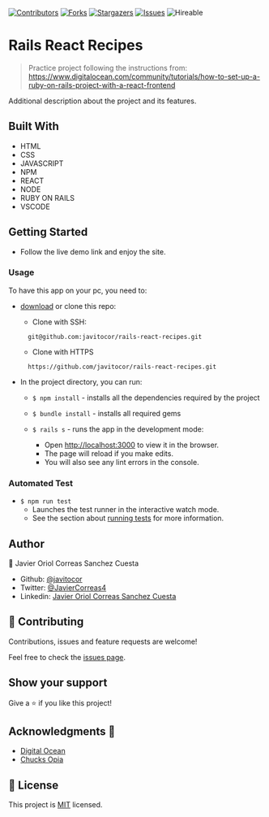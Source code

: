 <!--
*** Thanks for checking out this README Template. If you have a suggestion that would
*** make this better, please fork the repo and create a pull request or simply open
*** an issue with the tag "enhancement".
*** Thanks again! Now go create something AMAZING! :D
-->

<!-- PROJECT SHIELDS -->
<!--
*** I'm using markdown "reference style" links for readability.
*** Reference links are enclosed in brackets [ ] instead of parentheses ( ).
*** See the bottom of this document for the declaration of the reference variables
*** for contributors-url, forks-url, etc. This is an optional, concise syntax you may use.
*** https://www.markdownguide.org/basic-syntax/#reference-style-links
-->
[![Contributors][contributors-shield]][contributors-url] 
[![Forks][forks-shield]][forks-url] 
[![Stargazers][stars-shield]][stars-url] 
[![Issues][issues-shield]][issues-url] 
![Hireable](https://cdn.rawgit.com/hiendv/hireable/master/styles/default/yes.svg) 

# Rails React Recipes

>  Practice project following the instructions from: https://www.digitalocean.com/community/tutorials/how-to-set-up-a-ruby-on-rails-project-with-a-react-frontend


Additional description about the project and its features.

## Built With

- HTML 
- CSS
- JAVASCRIPT
- NPM
- REACT
- NODE
- RUBY ON RAILS
- VSCODE

## Getting Started
- Follow the live demo link and enjoy the site.

### Usage
To have this app on your pc, you need to:
* [download](https://github.com/javitocor/rails-react-recipes/archive/development.zip) or clone this repo:
  - Clone with SSH:
  ```
    git@github.com:javitocor/rails-react-recipes.git
  ```
  - Clone with HTTPS
  ```
    https://github.com/javitocor/rails-react-recipes.git
  ```

* In the project directory, you can run:

  - `$ npm install` - installs all the dependencies required by the project
  - `$ bundle install` - installs all required gems

  - `$ rails s` - runs the app in the development mode:
    - Open [http://localhost:3000](http://localhost:3000) to view it in the browser.
    - The page will reload if you make edits.
    - You will also see any lint errors in the console.

### Automated Test
 - `$ npm run test`
    - Launches the test runner in the interactive watch mode.<br />
    - See the section about [running tests](https://facebook.github.io/create-react-app/docs/running-tests) for more information.

## Author

👤 Javier Oriol Correas Sanchez Cuesta 
- Github: [@javitocor](https://github.com/javitocor) 
- Twitter: [@JavierCorreas4](https://twitter.com/JavierCorreas4) 
- Linkedin: [Javier Oriol Correas Sanchez Cuesta](https://www.linkedin.com/in/javier-correas-sanchez-cuesta-15289482/) 

## 🤝 Contributing

Contributions, issues and feature requests are welcome!

Feel free to check the [issues page](https://github.com/javitocor/rails-react-recipes/issues).

## Show your support

Give a ⭐️ if you like this project!

## Acknowledgments 🚀

- [Digital Ocean](https://www.digitalocean.com/community/tutorials/how-to-set-up-a-ruby-on-rails-project-with-a-react-frontend)
- [Chucks Opia](https://www.digitalocean.com/community/users/troy34)

## 📝 License

This project is [MIT](lic.url) licensed.

<!-- MARKDOWN LINKS & IMAGES -->
<!-- https://www.markdownguide.org/basic-syntax/#reference-style-links -->
[contributors-shield]: https://img.shields.io/github/contributors/javitocor/rails-react-recipes.svg?style=flat-square
[contributors-url]: https://github.com/javitocor/rails-react-recipes/graphs/contributors
[forks-shield]: https://img.shields.io/github/forks/javitocor/rails-react-recipes.svg?style=flat-square
[forks-url]: https://github.com/javitocor/rails-react-recipes/network/members
[stars-shield]: https://img.shields.io/github/stars/javitocor/rails-react-recipes.svg?style=flat-square
[stars-url]: https://github.com/javitocor/rails-react-recipes/stargazers
[issues-shield]: https://img.shields.io/github/issues/javitocor/rails-react-recipes.svg?style=flat-square
[issues-url]: https://github.com/javitocor/rails-react-recipes/issues